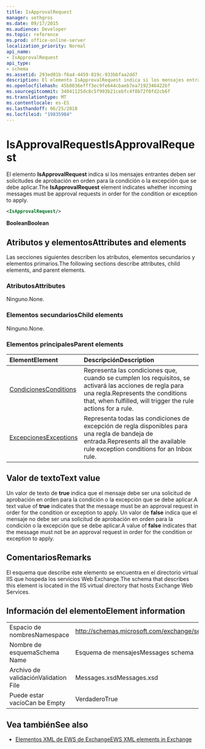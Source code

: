 ```yaml
---
title: IsApprovalRequest
manager: sethgros
ms.date: 09/17/2015
ms.audience: Developer
ms.topic: reference
ms.prod: office-online-server
localization_priority: Normal
api_name:
- IsApprovalRequest
api_type:
- schema
ms.assetid: 293ed01b-f6a4-4459-819c-933bbfaa2dd7
description: El elemento IsApprovalRequest indica si los mensajes entrantes deben ser solicitudes de aprobación en orden para la condición o la excepción que se debe aplicar.
ms.openlocfilehash: 45b0836efff3ec9fe644cbaeb7ea7192346422bf
ms.sourcegitcommit: 34041125dc8c5f993b21cebfc4f8b72f0fd2cb6f
ms.translationtype: MT
ms.contentlocale: es-ES
ms.lasthandoff: 06/25/2018
ms.locfileid: "19835984"
---
```

# <a name="isapprovalrequest"></a><span data-ttu-id="050eb-103">IsApprovalRequest</span><span class="sxs-lookup"><span data-stu-id="050eb-103">IsApprovalRequest</span></span>

<span data-ttu-id="050eb-104">El elemento **IsApprovalRequest** indica si los mensajes entrantes deben ser solicitudes de aprobación en orden para la condición o la excepción que se debe aplicar.</span><span class="sxs-lookup"><span data-stu-id="050eb-104">The **IsApprovalRequest** element indicates whether incoming messages must be approval requests in order for the condition or exception to apply.</span></span> 
  
```XML
<IsApprovalRequest/>
```

 <span data-ttu-id="050eb-105">**Boolean**</span><span class="sxs-lookup"><span data-stu-id="050eb-105">**Boolean**</span></span>
## <a name="attributes-and-elements"></a><span data-ttu-id="050eb-106">Atributos y elementos</span><span class="sxs-lookup"><span data-stu-id="050eb-106">Attributes and elements</span></span>

<span data-ttu-id="050eb-107">Las secciones siguientes describen los atributos, elementos secundarios y elementos primarios.</span><span class="sxs-lookup"><span data-stu-id="050eb-107">The following sections describe attributes, child elements, and parent elements.</span></span>
  
### <a name="attributes"></a><span data-ttu-id="050eb-108">Atributos</span><span class="sxs-lookup"><span data-stu-id="050eb-108">Attributes</span></span>

<span data-ttu-id="050eb-109">Ninguno.</span><span class="sxs-lookup"><span data-stu-id="050eb-109">None.</span></span>
  
### <a name="child-elements"></a><span data-ttu-id="050eb-110">Elementos secundarios</span><span class="sxs-lookup"><span data-stu-id="050eb-110">Child elements</span></span>

<span data-ttu-id="050eb-111">Ninguno.</span><span class="sxs-lookup"><span data-stu-id="050eb-111">None.</span></span>
  
### <a name="parent-elements"></a><span data-ttu-id="050eb-112">Elementos principales</span><span class="sxs-lookup"><span data-stu-id="050eb-112">Parent elements</span></span>

|<span data-ttu-id="050eb-113">**Element**</span><span class="sxs-lookup"><span data-stu-id="050eb-113">**Element**</span></span>|<span data-ttu-id="050eb-114">**Descripción**</span><span class="sxs-lookup"><span data-stu-id="050eb-114">**Description**</span></span>|
|:-----|:-----|
|[<span data-ttu-id="050eb-115">Condiciones</span><span class="sxs-lookup"><span data-stu-id="050eb-115">Conditions</span></span>](conditions.md) <br/> |<span data-ttu-id="050eb-116">Representa las condiciones que, cuando se cumplen los requisitos, se activará las acciones de regla para una regla.</span><span class="sxs-lookup"><span data-stu-id="050eb-116">Represents the conditions that, when fulfilled, will trigger the rule actions for a rule.</span></span>  <br/> |
|[<span data-ttu-id="050eb-117">Excepciones</span><span class="sxs-lookup"><span data-stu-id="050eb-117">Exceptions</span></span>](exceptions.md) <br/> |<span data-ttu-id="050eb-118">Representa todas las condiciones de excepción de regla disponibles para una regla de bandeja de entrada.</span><span class="sxs-lookup"><span data-stu-id="050eb-118">Represents all the available rule exception conditions for an Inbox rule.</span></span>  <br/> |
   
## <a name="text-value"></a><span data-ttu-id="050eb-119">Valor de texto</span><span class="sxs-lookup"><span data-stu-id="050eb-119">Text value</span></span>

<span data-ttu-id="050eb-120">Un valor de texto de **true** indica que el mensaje debe ser una solicitud de aprobación en orden para la condición o la excepción que se debe aplicar.</span><span class="sxs-lookup"><span data-stu-id="050eb-120">A text value of **true** indicates that the message must be an approval request in order for the condition or exception to apply.</span></span> <span data-ttu-id="050eb-121">Un valor de **false** indica que el mensaje no debe ser una solicitud de aprobación en orden para la condición o la excepción que se debe aplicar.</span><span class="sxs-lookup"><span data-stu-id="050eb-121">A value of **false** indicates that the message must not be an approval request in order for the condition or exception to apply.</span></span> 
  
## <a name="remarks"></a><span data-ttu-id="050eb-122">Comentarios</span><span class="sxs-lookup"><span data-stu-id="050eb-122">Remarks</span></span>

<span data-ttu-id="050eb-123">El esquema que describe este elemento se encuentra en el directorio virtual IIS que hospeda los servicios Web Exchange.</span><span class="sxs-lookup"><span data-stu-id="050eb-123">The schema that describes this element is located in the IIS virtual directory that hosts Exchange Web Services.</span></span>
  
## <a name="element-information"></a><span data-ttu-id="050eb-124">Información del elemento</span><span class="sxs-lookup"><span data-stu-id="050eb-124">Element information</span></span>

|||
|:-----|:-----|
|<span data-ttu-id="050eb-125">Espacio de nombres</span><span class="sxs-lookup"><span data-stu-id="050eb-125">Namespace</span></span>  <br/> |http://schemas.microsoft.com/exchange/services/2006/messages  <br/> |
|<span data-ttu-id="050eb-126">Nombre de esquema</span><span class="sxs-lookup"><span data-stu-id="050eb-126">Schema Name</span></span>  <br/> |<span data-ttu-id="050eb-127">Esquema de mensajes</span><span class="sxs-lookup"><span data-stu-id="050eb-127">Messages schema</span></span>  <br/> |
|<span data-ttu-id="050eb-128">Archivo de validación</span><span class="sxs-lookup"><span data-stu-id="050eb-128">Validation File</span></span>  <br/> |<span data-ttu-id="050eb-129">Messages.xsd</span><span class="sxs-lookup"><span data-stu-id="050eb-129">Messages.xsd</span></span>  <br/> |
|<span data-ttu-id="050eb-130">Puede estar vacío</span><span class="sxs-lookup"><span data-stu-id="050eb-130">Can be Empty</span></span>  <br/> |<span data-ttu-id="050eb-131">Verdadero</span><span class="sxs-lookup"><span data-stu-id="050eb-131">True</span></span>  <br/> |
   
## <a name="see-also"></a><span data-ttu-id="050eb-132">Vea también</span><span class="sxs-lookup"><span data-stu-id="050eb-132">See also</span></span>



- [<span data-ttu-id="050eb-133">Elementos XML de EWS de Exchange</span><span class="sxs-lookup"><span data-stu-id="050eb-133">EWS XML elements in Exchange</span></span>](ews-xml-elements-in-exchange.md)

